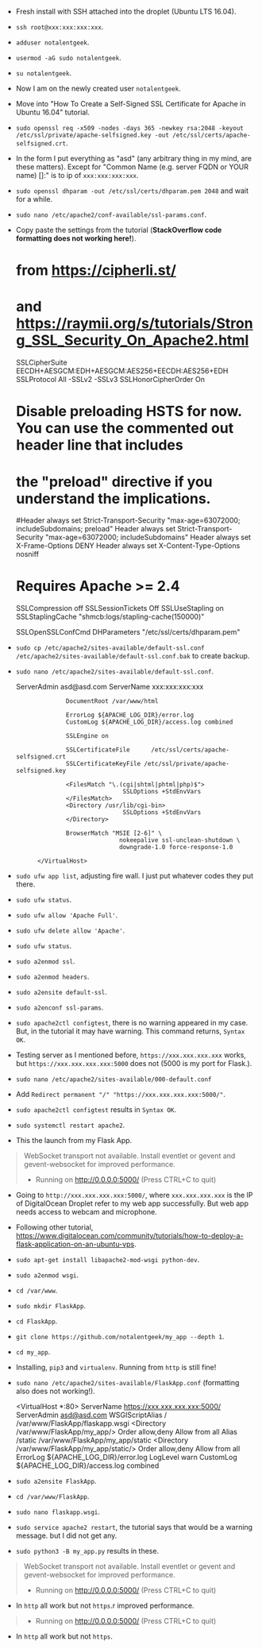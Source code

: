 * Fresh install with SSH attached into the droplet (Ubuntu LTS 16.04).
* `ssh root@xxx:xxx:xxx:xxx`.
* `adduser notalentgeek`.
* `usermod -aG sudo notalentgeek`.
* `su notalentgeek`.
* Now I am on the newly created user `notalentgeek`.
* Move into "How To Create a Self-Signed SSL Certificate for Apache in Ubuntu 16.04" tutorial.
* `sudo openssl req -x509 -nodes -days 365 -newkey rsa:2048 -keyout /etc/ssl/private/apache-selfsigned.key -out /etc/ssl/certs/apache-selfsigned.crt`.
* In the form I put everything as "asd" (any arbitrary thing in my mind, are these matters). Except for "Common Name (e.g. server FQDN or YOUR name) []:" is to ip of `xxx:xxx:xxx:xxx`.
* `sudo openssl dhparam -out /etc/ssl/certs/dhparam.pem 2048` and wait for a while.
* `sudo nano /etc/apache2/conf-available/ssl-params.conf`.
* Copy paste the settings from the tutorial (__StackOverflow code formatting does not working here!__).

    # from https://cipherli.st/
    # and https://raymii.org/s/tutorials/Strong_SSL_Security_On_Apache2.html

    SSLCipherSuite EECDH+AESGCM:EDH+AESGCM:AES256+EECDH:AES256+EDH
    SSLProtocol All -SSLv2 -SSLv3
    SSLHonorCipherOrder On
    # Disable preloading HSTS for now.  You can use the commented out header line that includes
    # the "preload" directive if you understand the implications.
    #Header always set Strict-Transport-Security "max-age=63072000; includeSubdomains; preload"
    Header always set Strict-Transport-Security "max-age=63072000; includeSubdomains"
    Header always set X-Frame-Options DENY
    Header always set X-Content-Type-Options nosniff
    # Requires Apache >= 2.4
    SSLCompression off
    SSLSessionTickets Off
    SSLUseStapling on
    SSLStaplingCache "shmcb:logs/stapling-cache(150000)"

    SSLOpenSSLConfCmd DHParameters "/etc/ssl/certs/dhparam.pem"

* `sudo cp /etc/apache2/sites-available/default-ssl.conf /etc/apache2/sites-available/default-ssl.conf.bak` to create backup.
* `sudo nano /etc/apache2/sites-available/default-ssl.conf`.

    <IfModule mod_ssl.c>
            <VirtualHost _default_:443>
                    ServerAdmin asd@asd.com
                    ServerName xxx:xxx:xxx:xxx

                    DocumentRoot /var/www/html

                    ErrorLog ${APACHE_LOG_DIR}/error.log
                    CustomLog ${APACHE_LOG_DIR}/access.log combined

                    SSLEngine on

                    SSLCertificateFile      /etc/ssl/certs/apache-selfsigned.crt
                    SSLCertificateKeyFile /etc/ssl/private/apache-selfsigned.key

                    <FilesMatch "\.(cgi|shtml|phtml|php)$">
                                    SSLOptions +StdEnvVars
                    </FilesMatch>
                    <Directory /usr/lib/cgi-bin>
                                    SSLOptions +StdEnvVars
                    </Directory>

                    BrowserMatch "MSIE [2-6]" \
                                   nokeepalive ssl-unclean-shutdown \
                                   downgrade-1.0 force-response-1.0

            </VirtualHost>
    </IfModule>

* `sudo ufw app list`, adjusting fire wall. I just put whatever codes they put there.
* `sudo ufw status`.
* `sudo ufw allow 'Apache Full'`.
* `sudo ufw delete allow 'Apache'`.
* `sudo ufw status`.
* `sudo a2enmod ssl`.
* `sudo a2enmod headers`.
* `sudo a2ensite default-ssl`.
* `sudo a2enconf ssl-params`.
* `sudo apache2ctl configtest`, there is no warning appeared in my case. But, in the tutorial it may have warning. This command returns, `Syntax OK`.
* Testing server as I mentioned before, `https://xxx.xxx.xxx.xxx` works, but `https://xxx.xxx.xxx.xxx:5000` does not (5000 is my port for Flask.).
* `sudo nano /etc/apache2/sites-available/000-default.conf`
* Add `Redirect permanent "/" "https://xxx.xxx.xxx.xxx:5000/"`.
* `sudo apache2ctl configtest` results in `Syntax OK`.
* `sudo systemctl restart apache2`.
* This the launch from my Flask App.

> WebSocket transport not available. Install eventlet or gevent and gevent-websocket for improved performance.
> * Running on http://0.0.0.0:5000/ (Press CTRL+C to quit)

* Going to `http://xxx.xxx.xxx.xxx:5000/`, where `xxx.xxx.xxx.xxx` is the IP of DigitalOcean Droplet refer to my web app successfully. But web app needs access to webcam and microphone.
* Following other tutorial, https://www.digitalocean.com/community/tutorials/how-to-deploy-a-flask-application-on-an-ubuntu-vps.
* `sudo apt-get install libapache2-mod-wsgi python-dev`.
* `sudo a2enmod wsgi`.
* `cd /var/www`.
* `sudo mkdir FlaskApp`.
* `cd FlaskApp`.
* `git clone https://github.com/notalentgeek/my_app --depth 1`.
* `cd my_app`.
* Installing, `pip3` and `virtualenv`. Running from `http` is still fine!
* `sudo nano /etc/apache2/sites-available/FlaskApp.conf` (formatting also does not working!).

    <VirtualHost *:80>
        ServerName https://xxx.xxx.xxx.xxx:5000/
        ServerAdmin asd@asd.com
        WSGIScriptAlias / /var/www/FlaskApp/flaskapp.wsgi
        <Directory /var/www/FlaskApp/my_app/>
            Order allow,deny
            Allow from all
        </Directory>
        Alias /static /var/www/FlaskApp/my_app/static
        <Directory /var/www/FlaskApp/my_app/static/>
            Order allow,deny
            Allow from all
        </Directory>
        ErrorLog ${APACHE_LOG_DIR}/error.log
        LogLevel warn
        CustomLog ${APACHE_LOG_DIR}/access.log combined
    </VirtualHost>

* `sudo a2ensite FlaskApp`.
* `cd /var/www/FlaskApp`.
* `sudo nano flaskapp.wsgi`.
* `sudo service apache2 restart`, the tutorial says that would be a warning message. but I did not get any.
* `sudo python3 -B my_app.py` results in these.

> WebSocket transport not available. Install eventlet or gevent and gevent-websocket for improved performance.
> * Running on http://0.0.0.0:5000/ (Press CTRL+C to quit)

* In `http` all work but not `https`.r improved performance.
> * Running on http://0.0.0.0:5000/ (Press CTRL+C to quit)

* In `http` all work but not `https`.